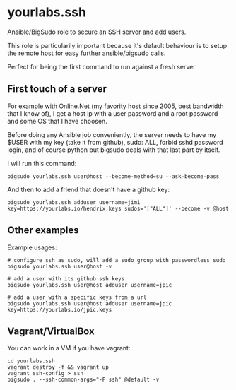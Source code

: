 yourlabs.ssh
============

Ansible/BigSudo role to secure an SSH server and add users.

This role is particularily important because it's default behaviour is to setup
the remote host for easy further ansible/bigsudo calls.

Perfect for being the first command to run against a fresh server

First touch of a server
-----------------------

For example with Online.Net (my favority host since 2005, best bandwidth that I
know of), I get a host ip with a user password and a root password and some OS
that I have choosen.

Before doing any Ansible job conveniently, the server needs to have my $USER
with my key (take it from github), sudo: ALL, forbid sshd password login, and
of course python but bigsudo deals with that last part by itself.

I will run this command:

    bigsudo yourlabs.ssh user@host --become-method=su --ask-become-pass

And then to add a friend that doesn't have a github key:

    bigsudo yourlabs.ssh adduser username=jimi key=https://yourlabs.io/hendrix.keys sudos='["ALL"]' --become -v @host

Other examples
--------------

Example usages:

    # configure ssh as sudo, will add a sudo group with passwordless sudo
    bigsudo yourlabs.ssh user@host -v

    # add a user with its github ssh keys
    bigsudo yourlabs.ssh user@host adduser username=jpic

    # add a user with a specific keys from a url
    bigsudo yourlabs.ssh user@host adduser username=jpic key=https://yourlabs.io/jpic.keys

Vagrant/VirtualBox
------------------

You can work in a VM if you have vagrant:

    cd yourlabs.ssh
    vagrant destroy -f && vagrant up
    vagrant ssh-config > ssh
    bigsudo . --ssh-common-args="-F ssh" @default -v
